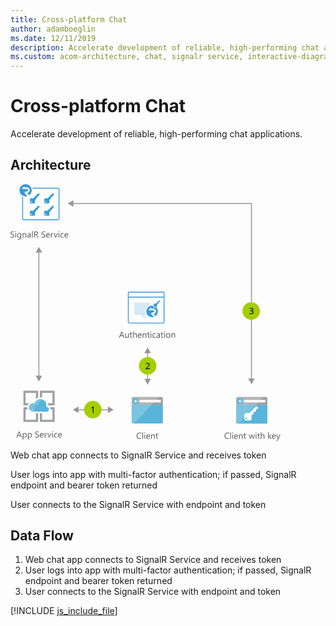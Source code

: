 ```yaml
---
title: Cross-platform Chat
author: adamboeglin
ms.date: 12/11/2019
description: Accelerate development of reliable, high-performing chat applications
ms.custom: acom-architecture, chat, signalr service, interactive-diagram
---
```

# Cross-platform Chat

Accelerate development of reliable, high-performing chat applications.


## Architecture

<svg class="architecture-diagram" aria-labelledby="cross-platform-chat" height="410.755" viewbox="0 0 431.809 410.755" width="431.809" xmlns="https://www.w3.org/2000/svg" xmlns:xlink="https://www.w3.org/1999/xlink"><title id="cross-platform-chat">Cross-platform Chat</title><desc>Accelerate development of reliable, high-performing chat applications</desc><g><g><g><path d="M193.849,381.091a2.007,2.007,0,0,0,2.007,2.007h45.986a2.007,2.007,0,0,0,2.007-2.007V349.762h-50Z" fill="#59b4d9"></path><path d="M241.842,340.464H195.856a2.006,2.006,0,0,0-2.007,2.007V353.1h50V342.471a2.007,2.007,0,0,0-2.007-2.007" fill="#a0a1a2"></path><path d="M195.863,340.464a2.007,2.007,0,0,0-2.007,2.007v38.62a2.008,2.008,0,0,0,2.007,2.007h2.188l39.418-42.634Z" fill="#fff" opacity="0.2" style="isolation: isolate"></path><rect fill="#fff" height="3.942" width="33.671" x="206.706" y="345.243"></rect><path d="M205.159,347.147a4.878,4.878,0,1,1-4.878-4.879,4.879,4.879,0,0,1,4.878,4.879" fill="#59b4d9"></path><polygon fill="#fff" points="199.765 347.696 201.978 350.032 200.777 350.032 197.818 347.214 200.766 344.396 201.964 344.396 199.765 346.718 205.158 346.718 205.158 347.696 199.765 347.696"></polygon></g><g><path d="M361,381.178a2.007,2.007,0,0,0,2.007,2.007H409A2.007,2.007,0,0,0,411,381.178V349.849H361Z" fill="#59b4d9"></path><path d="M409,340.551H363.01A2.006,2.006,0,0,0,361,342.558v10.627h50V342.558A2.007,2.007,0,0,0,409,340.551" fill="#a0a1a2"></path><path d="M363.017,340.551a2.007,2.007,0,0,0-2.007,2.007v38.62a2.008,2.008,0,0,0,2.007,2.007h2.188l39.418-42.634Z" fill="#fff" opacity="0.2" style="isolation: isolate"></path><rect fill="#fff" height="3.942" width="33.671" x="373.86" y="345.33"></rect><path d="M372.313,347.234a4.878,4.878,0,1,1-4.878-4.879,4.879,4.879,0,0,1,4.878,4.879" fill="#59b4d9"></path><polygon fill="#fff" points="366.919 347.783 369.132 350.119 367.931 350.119 364.972 347.301 367.92 344.483 369.118 344.483 366.919 346.805 372.312 346.805 372.312 347.783 366.919 347.783"></polygon></g></g><g><g><path d="M0,85.064V83.71a2.625,2.625,0,0,0,.557.369,4.569,4.569,0,0,0,.684.277,5.5,5.5,0,0,0,.722.174,4.018,4.018,0,0,0,.67.062A2.627,2.627,0,0,0,4.215,84.2a1.474,1.474,0,0,0,.348-1.822,1.946,1.946,0,0,0-.481-.537,4.825,4.825,0,0,0-.728-.465q-.422-.222-.906-.468-.513-.26-.957-.526a4.119,4.119,0,0,1-.772-.588A2.47,2.47,0,0,1,.2,79.065a2.484,2.484,0,0,1,.106-2.119,2.521,2.521,0,0,1,.772-.817,3.5,3.5,0,0,1,1.09-.479,4.991,4.991,0,0,1,1.248-.157,4.783,4.783,0,0,1,2.112.349v1.292a3.83,3.83,0,0,0-2.229-.6,3.676,3.676,0,0,0-.752.079,2.116,2.116,0,0,0-.67.256,1.481,1.481,0,0,0-.479.458,1.216,1.216,0,0,0-.185.684,1.4,1.4,0,0,0,.141.649,1.578,1.578,0,0,0,.413.5,4.1,4.1,0,0,0,.667.438q.393.212.905.465t1,.547a4.573,4.573,0,0,1,.827.636,2.852,2.852,0,0,1,.564.772,2.176,2.176,0,0,1,.208.971,2.459,2.459,0,0,1-.284,1.227,2.312,2.312,0,0,1-.766.817,3.335,3.335,0,0,1-1.11.455,6.091,6.091,0,0,1-1.326.14,5.437,5.437,0,0,1-.574-.038q-.341-.037-.7-.109A5.585,5.585,0,0,1,.51,85.3,2.083,2.083,0,0,1,0,85.064Z" fill="#5b5b5b"></path><path d="M8.319,76.683a.71.71,0,0,1-.513-.205.691.691,0,0,1-.212-.52.718.718,0,0,1,.725-.731.721.721,0,0,1,.522.208.729.729,0,0,1,0,1.036A.716.716,0,0,1,8.319,76.683Zm.547,8.777H7.745v-7H8.866Z" fill="#5b5b5b"></path><path d="M17.11,84.9q0,3.855-3.691,3.855a4.956,4.956,0,0,1-2.27-.492V87.142a4.659,4.659,0,0,0,2.256.656q2.584,0,2.584-2.748v-.766h-.027a2.622,2.622,0,0,1-2.406,1.34,2.63,2.63,0,0,1-2.1-.933,3.733,3.733,0,0,1-.8-2.505,4.356,4.356,0,0,1,.858-2.837A2.864,2.864,0,0,1,13.863,78.3a2.282,2.282,0,0,1,2.1,1.135h.027V78.46H17.11Zm-1.121-2.6V81.263a2.006,2.006,0,0,0-.563-1.429,1.859,1.859,0,0,0-1.405-.595,1.947,1.947,0,0,0-1.627.755,3.374,3.374,0,0,0-.588,2.116,2.9,2.9,0,0,0,.563,1.87,1.823,1.823,0,0,0,1.494.7,1.952,1.952,0,0,0,1.535-.67A2.5,2.5,0,0,0,15.989,82.295Z" fill="#5b5b5b"></path><path d="M25.19,85.46H24.069V81.468q0-2.229-1.627-2.229a1.767,1.767,0,0,0-1.392.632,2.346,2.346,0,0,0-.55,1.6V85.46H19.38v-7H20.5v1.162h.027a2.525,2.525,0,0,1,2.3-1.326,2.142,2.142,0,0,1,1.757.742,3.306,3.306,0,0,1,.608,2.143Z" fill="#5b5b5b"></path><path d="M32.313,85.46H31.192V84.366h-.027a2.348,2.348,0,0,1-2.153,1.258,2.3,2.3,0,0,1-1.637-.554,1.917,1.917,0,0,1-.592-1.47q0-1.962,2.311-2.283l2.1-.294q0-1.784-1.442-1.784a3.444,3.444,0,0,0-2.283.861V78.952a4.335,4.335,0,0,1,2.379-.656q2.467,0,2.468,2.611Zm-1.121-3.541-1.688.232a2.736,2.736,0,0,0-1.176.386,1.113,1.113,0,0,0-.4.981,1.07,1.07,0,0,0,.365.837,1.415,1.415,0,0,0,.975.325,1.8,1.8,0,0,0,1.377-.584,2.084,2.084,0,0,0,.544-1.48Z" fill="#5b5b5b"></path><path d="M35.547,85.46H34.426V75.1h1.121Z" fill="#5b5b5b"></path><path d="M44.994,85.46H43.627l-1.641-2.748a6.081,6.081,0,0,0-.437-.653,2.515,2.515,0,0,0-.434-.441,1.517,1.517,0,0,0-.479-.25,1.983,1.983,0,0,0-.578-.079h-.943v4.17H37.967v-9.8h2.926a4.17,4.17,0,0,1,1.186.161,2.635,2.635,0,0,1,.943.489,2.263,2.263,0,0,1,.626.817,2.983,2.983,0,0,1,.071,2.085,2.429,2.429,0,0,1-.437.762,2.628,2.628,0,0,1-.684.571,3.476,3.476,0,0,1-.9.366v.027a2.08,2.08,0,0,1,.428.25,2.381,2.381,0,0,1,.345.332,4.444,4.444,0,0,1,.325.434c.106.162.227.35.358.564ZM39.115,76.7v3.555h1.559a2.372,2.372,0,0,0,.8-.13,1.848,1.848,0,0,0,.632-.373,1.691,1.691,0,0,0,.417-.595,2,2,0,0,0,.15-.79,1.536,1.536,0,0,0-.51-1.227,2.185,2.185,0,0,0-1.473-.441Z" fill="#5b5b5b"></path><path d="M49.718,85.064V83.71a2.633,2.633,0,0,0,.558.369,4.446,4.446,0,0,0,.684.277,5.374,5.374,0,0,0,.721.174,4.018,4.018,0,0,0,.67.062,2.62,2.62,0,0,0,1.582-.393,1.475,1.475,0,0,0,.35-1.822,1.982,1.982,0,0,0-.482-.537,4.74,4.74,0,0,0-.729-.465c-.279-.148-.582-.3-.905-.468q-.513-.26-.957-.526a4.151,4.151,0,0,1-.772-.588,2.449,2.449,0,0,1-.516-.728,2.479,2.479,0,0,1,.105-2.119,2.511,2.511,0,0,1,.772-.817,3.5,3.5,0,0,1,1.091-.479,4.977,4.977,0,0,1,1.247-.157,4.783,4.783,0,0,1,2.112.349v1.292a3.832,3.832,0,0,0-2.229-.6,3.669,3.669,0,0,0-.752.079,2.107,2.107,0,0,0-.67.256,1.481,1.481,0,0,0-.479.458,1.216,1.216,0,0,0-.185.684,1.416,1.416,0,0,0,.14.649,1.6,1.6,0,0,0,.414.5,4.088,4.088,0,0,0,.666.438q.394.212.906.465t1,.547a4.573,4.573,0,0,1,.827.636,2.807,2.807,0,0,1,.563.772,2.163,2.163,0,0,1,.209.971,2.469,2.469,0,0,1-.283,1.227,2.339,2.339,0,0,1-.766.817,3.358,3.358,0,0,1-1.111.455,6.1,6.1,0,0,1-1.326.14,5.437,5.437,0,0,1-.574-.038q-.343-.037-.7-.109a5.7,5.7,0,0,1-.674-.178A2.127,2.127,0,0,1,49.718,85.064Z" fill="#5b5b5b"></path><path d="M63.089,82.24H58.146a2.614,2.614,0,0,0,.629,1.8,2.167,2.167,0,0,0,1.654.636A3.441,3.441,0,0,0,62.6,83.9v1.053a4.062,4.062,0,0,1-2.44.67,2.957,2.957,0,0,1-2.331-.954,3.9,3.9,0,0,1-.848-2.683,3.829,3.829,0,0,1,.926-2.663,2.971,2.971,0,0,1,2.3-1.029,2.632,2.632,0,0,1,2.126.889,3.707,3.707,0,0,1,.752,2.468Zm-1.148-.95a2.288,2.288,0,0,0-.468-1.511,1.6,1.6,0,0,0-1.282-.54,1.811,1.811,0,0,0-1.347.567,2.571,2.571,0,0,0-.684,1.483Z" fill="#5b5b5b"></path><path d="M68.435,79.595a1.372,1.372,0,0,0-.848-.226,1.433,1.433,0,0,0-1.2.677,3.136,3.136,0,0,0-.481,1.846V85.46H64.784v-7h1.121V79.9h.027a2.443,2.443,0,0,1,.731-1.152,1.668,1.668,0,0,1,1.1-.414,1.827,1.827,0,0,1,.67.1Z" fill="#5b5b5b"></path><path d="M75.715,78.46l-2.789,7h-1.1l-2.652-7H70.4l1.777,5.086a4.6,4.6,0,0,1,.246.978h.027a4.622,4.622,0,0,1,.219-.95l1.859-5.113Z" fill="#5b5b5b"></path><path d="M77.492,76.683a.71.71,0,0,1-.513-.205.691.691,0,0,1-.212-.52.718.718,0,0,1,.725-.731.726.726,0,0,1,.523.208.731.731,0,0,1,0,1.036A.721.721,0,0,1,77.492,76.683Zm.547,8.777H76.918v-7h1.121Z" fill="#5b5b5b"></path><path d="M85.08,85.139a3.642,3.642,0,0,1-1.914.485,3.167,3.167,0,0,1-2.416-.974,3.529,3.529,0,0,1-.92-2.526,3.88,3.88,0,0,1,.991-2.779A3.466,3.466,0,0,1,83.467,78.3a3.681,3.681,0,0,1,1.627.342v1.148a2.851,2.851,0,0,0-1.668-.547,2.251,2.251,0,0,0-1.76.769,2.914,2.914,0,0,0-.687,2.02,2.775,2.775,0,0,0,.646,1.941,2.224,2.224,0,0,0,1.732.711,2.81,2.81,0,0,0,1.723-.608Z" fill="#5b5b5b"></path><path d="M92.4,82.24H87.459a2.614,2.614,0,0,0,.629,1.8,2.167,2.167,0,0,0,1.654.636,3.441,3.441,0,0,0,2.174-.779v1.053a4.062,4.062,0,0,1-2.44.67,2.957,2.957,0,0,1-2.331-.954,3.9,3.9,0,0,1-.848-2.683,3.829,3.829,0,0,1,.926-2.663,2.971,2.971,0,0,1,2.3-1.029,2.632,2.632,0,0,1,2.126.889,3.707,3.707,0,0,1,.752,2.468Zm-1.148-.95a2.288,2.288,0,0,0-.468-1.511,1.6,1.6,0,0,0-1.282-.54,1.811,1.811,0,0,0-1.347.567,2.571,2.571,0,0,0-.684,1.483Z" fill="#5b5b5b"></path></g><g><path d="M18.242,405.46H16.971l-1.039-2.748H11.775L10.8,405.46H9.52l3.76-9.8h1.189Zm-2.687-3.78L14.018,397.5a3.9,3.9,0,0,1-.15-.656H13.84a3.657,3.657,0,0,1-.158.656l-1.523,4.177Z" fill="#5b5b5b"></path><path d="M20.682,404.448h-.027v4.231H19.533V398.46h1.121v1.23h.027A2.652,2.652,0,0,1,23.1,398.3a2.566,2.566,0,0,1,2.113.94,3.893,3.893,0,0,1,.758,2.519,4.34,4.34,0,0,1-.854,2.813,2.847,2.847,0,0,1-2.338,1.056A2.343,2.343,0,0,1,20.682,404.448Zm-.027-2.823v.978a2.082,2.082,0,0,0,.564,1.473,2.012,2.012,0,0,0,3.028-.174,3.577,3.577,0,0,0,.577-2.167,2.825,2.825,0,0,0-.539-1.832,1.788,1.788,0,0,0-1.463-.663,1.985,1.985,0,0,0-1.572.68A2.5,2.5,0,0,0,20.654,401.625Z" fill="#5b5b5b"></path><path d="M28.912,404.448h-.027v4.231H27.764V398.46h1.121v1.23h.027a2.652,2.652,0,0,1,2.42-1.395,2.566,2.566,0,0,1,2.113.94,3.893,3.893,0,0,1,.758,2.519,4.34,4.34,0,0,1-.854,2.813,2.847,2.847,0,0,1-2.338,1.056A2.343,2.343,0,0,1,28.912,404.448Zm-.027-2.823v.978a2.082,2.082,0,0,0,.564,1.473,2.012,2.012,0,0,0,3.028-.174,3.577,3.577,0,0,0,.577-2.167,2.825,2.825,0,0,0-.539-1.832,1.788,1.788,0,0,0-1.463-.663,1.985,1.985,0,0,0-1.572.68A2.5,2.5,0,0,0,28.885,401.625Z" fill="#5b5b5b"></path><path d="M39.521,405.064V403.71a2.633,2.633,0,0,0,.558.369,4.487,4.487,0,0,0,.684.277,5.424,5.424,0,0,0,.722.174,4.018,4.018,0,0,0,.67.062,2.622,2.622,0,0,0,1.582-.393,1.473,1.473,0,0,0,.349-1.822,1.962,1.962,0,0,0-.481-.537,4.788,4.788,0,0,0-.729-.465q-.42-.222-.906-.468-.513-.26-.957-.526a4.143,4.143,0,0,1-.771-.588,2.452,2.452,0,0,1-.517-.728,2.475,2.475,0,0,1,.106-2.119,2.518,2.518,0,0,1,.771-.817,3.5,3.5,0,0,1,1.091-.479,4.977,4.977,0,0,1,1.247-.157,4.785,4.785,0,0,1,2.113.349v1.292a3.832,3.832,0,0,0-2.229-.6,3.669,3.669,0,0,0-.752.079,2.107,2.107,0,0,0-.67.256,1.481,1.481,0,0,0-.479.458,1.216,1.216,0,0,0-.186.684,1.4,1.4,0,0,0,.141.649,1.6,1.6,0,0,0,.414.5,4.088,4.088,0,0,0,.666.438q.393.212.906.465t1,.547a4.531,4.531,0,0,1,.826.636,2.811,2.811,0,0,1,.564.772,2.176,2.176,0,0,1,.209.971,2.469,2.469,0,0,1-.284,1.227,2.33,2.33,0,0,1-.766.817,3.344,3.344,0,0,1-1.11.455,6.1,6.1,0,0,1-1.326.14,5.437,5.437,0,0,1-.574-.038q-.343-.037-.7-.109a5.65,5.65,0,0,1-.674-.178A2.118,2.118,0,0,1,39.521,405.064Z" fill="#5b5b5b"></path><path d="M52.893,402.24H47.951a2.614,2.614,0,0,0,.629,1.8,2.167,2.167,0,0,0,1.654.636,3.441,3.441,0,0,0,2.174-.779v1.053a4.065,4.065,0,0,1-2.441.67,2.957,2.957,0,0,1-2.33-.954,3.9,3.9,0,0,1-.848-2.683,3.829,3.829,0,0,1,.926-2.663,2.97,2.97,0,0,1,2.3-1.029,2.63,2.63,0,0,1,2.125.889,3.7,3.7,0,0,1,.752,2.468Zm-1.148-.95a2.277,2.277,0,0,0-.468-1.511,1.6,1.6,0,0,0-1.282-.54,1.809,1.809,0,0,0-1.346.567,2.571,2.571,0,0,0-.684,1.483Z" fill="#5b5b5b"></path><path d="M58.238,399.595a1.37,1.37,0,0,0-.848-.226,1.43,1.43,0,0,0-1.2.677,3.129,3.129,0,0,0-.482,1.846v3.568H54.588v-7h1.121V399.9h.027a2.451,2.451,0,0,1,.732-1.152,1.665,1.665,0,0,1,1.1-.414,1.823,1.823,0,0,1,.67.1Z" fill="#5b5b5b"></path><path d="M65.52,398.46l-2.789,7h-1.1l-2.652-7h1.23l1.777,5.086a4.488,4.488,0,0,1,.246.978h.027a4.687,4.687,0,0,1,.219-.95l1.859-5.113Z" fill="#5b5b5b"></path><path d="M67.3,396.683a.712.712,0,0,1-.514-.205.694.694,0,0,1-.211-.52.716.716,0,0,1,.725-.731.722.722,0,0,1,.522.208.729.729,0,0,1,0,1.036A.717.717,0,0,1,67.3,396.683Zm.547,8.777H66.723v-7h1.121Z" fill="#5b5b5b"></path><path d="M74.885,405.139a3.642,3.642,0,0,1-1.914.485,3.169,3.169,0,0,1-2.417-.974,3.528,3.528,0,0,1-.919-2.526,3.884,3.884,0,0,1,.99-2.779,3.469,3.469,0,0,1,2.646-1.049,3.681,3.681,0,0,1,1.627.342v1.148a2.851,2.851,0,0,0-1.668-.547,2.255,2.255,0,0,0-1.761.769,2.918,2.918,0,0,0-.687,2.02,2.779,2.779,0,0,0,.646,1.941,2.227,2.227,0,0,0,1.733.711,2.81,2.81,0,0,0,1.723-.608Z" fill="#5b5b5b"></path><path d="M82.205,402.24H77.264a2.614,2.614,0,0,0,.629,1.8,2.167,2.167,0,0,0,1.654.636,3.441,3.441,0,0,0,2.174-.779v1.053a4.065,4.065,0,0,1-2.441.67,2.957,2.957,0,0,1-2.33-.954,3.9,3.9,0,0,1-.848-2.683,3.829,3.829,0,0,1,.926-2.663,2.97,2.97,0,0,1,2.3-1.029,2.63,2.63,0,0,1,2.125.889,3.7,3.7,0,0,1,.752,2.468Zm-1.148-.95a2.277,2.277,0,0,0-.468-1.511,1.6,1.6,0,0,0-1.282-.54,1.809,1.809,0,0,0-1.346.567,2.571,2.571,0,0,0-.684,1.483Z" fill="#5b5b5b"></path></g><g><path d="M209.087,407.05a5.749,5.749,0,0,1-2.707.574,4.365,4.365,0,0,1-3.35-1.347,4.968,4.968,0,0,1-1.258-3.534,5.208,5.208,0,0,1,1.415-3.8,4.8,4.8,0,0,1,3.589-1.449,5.75,5.75,0,0,1,2.311.4v1.224a4.685,4.685,0,0,0-2.324-.588,3.564,3.564,0,0,0-2.737,1.128,4.247,4.247,0,0,0-1.05,3.015,4.042,4.042,0,0,0,.981,2.854,3.337,3.337,0,0,0,2.573,1.063,4.828,4.828,0,0,0,2.557-.656Z" fill="#5b5b5b"></path><path d="M212.054,407.46h-1.121V397.1h1.121Z" fill="#5b5b5b"></path><path d="M214.9,398.683a.71.71,0,0,1-.513-.205.691.691,0,0,1-.212-.52.718.718,0,0,1,.725-.731.721.721,0,0,1,.522.208.729.729,0,0,1,0,1.036A.716.716,0,0,1,214.9,398.683Zm.547,8.777h-1.121v-7h1.121Z" fill="#5b5b5b"></path><path d="M223.34,404.24H218.4a2.618,2.618,0,0,0,.629,1.8,2.168,2.168,0,0,0,1.654.636,3.441,3.441,0,0,0,2.174-.779v1.053a4.062,4.062,0,0,1-2.44.67,2.959,2.959,0,0,1-2.331-.954,3.9,3.9,0,0,1-.848-2.683,3.825,3.825,0,0,1,.927-2.663,2.968,2.968,0,0,1,2.3-1.029,2.633,2.633,0,0,1,2.126.889,3.707,3.707,0,0,1,.752,2.468Zm-1.148-.95a2.278,2.278,0,0,0-.469-1.511,1.594,1.594,0,0,0-1.281-.54,1.809,1.809,0,0,0-1.347.567,2.577,2.577,0,0,0-.684,1.483Z" fill="#5b5b5b"></path><path d="M230.846,407.46h-1.121v-3.992q0-2.229-1.627-2.229a1.763,1.763,0,0,0-1.391.632,2.342,2.342,0,0,0-.551,1.6v3.992h-1.121v-7h1.121v1.162h.027a2.525,2.525,0,0,1,2.3-1.326,2.141,2.141,0,0,1,1.757.742,3.306,3.306,0,0,1,.608,2.143Z" fill="#5b5b5b"></path><path d="M236.205,407.392a2.161,2.161,0,0,1-1.046.219q-1.838,0-1.839-2.051v-4.143h-1.2v-.957h1.2v-1.709l1.121-.362v2.071h1.764v.957h-1.764v3.944a1.638,1.638,0,0,0,.239,1,.954.954,0,0,0,.793.3,1.18,1.18,0,0,0,.731-.232Z" fill="#5b5b5b"></path></g><g><path d="M182.3,245.793h-1.271l-1.039-2.748H175.83l-.978,2.748h-1.278l3.76-9.8h1.189Zm-2.687-3.78-1.538-4.177a3.9,3.9,0,0,1-.15-.656h-.027a3.669,3.669,0,0,1-.157.656l-1.524,4.177Z" fill="#5b5b5b"></path><path d="M189.249,245.793h-1.121v-1.107H188.1a2.3,2.3,0,0,1-2.16,1.271q-2.5,0-2.5-2.98v-4.184h1.114V242.8q0,2.215,1.7,2.215a1.713,1.713,0,0,0,1.35-.6,2.313,2.313,0,0,0,.53-1.583v-4.033h1.121Z" fill="#5b5b5b"></path><path d="M194.759,245.725a2.161,2.161,0,0,1-1.046.219q-1.84,0-1.839-2.051v-4.143h-1.2v-.957h1.2v-1.709l1.121-.362v2.071h1.764v.957H193v3.944a1.631,1.631,0,0,0,.239,1,.954.954,0,0,0,.793.3,1.18,1.18,0,0,0,.731-.232Z" fill="#5b5b5b"></path><path d="M202.066,245.793h-1.121V241.76q0-2.188-1.627-2.187a1.773,1.773,0,0,0-1.381.632,2.355,2.355,0,0,0-.561,1.624v3.965h-1.121V235.43h1.121v4.525h.027a2.544,2.544,0,0,1,2.3-1.326q2.364,0,2.365,2.851Z" fill="#5b5b5b"></path><path d="M209.8,242.574h-4.942a2.618,2.618,0,0,0,.629,1.8,2.168,2.168,0,0,0,1.654.636,3.441,3.441,0,0,0,2.174-.779v1.053a4.062,4.062,0,0,1-2.44.67,2.959,2.959,0,0,1-2.331-.954,3.9,3.9,0,0,1-.848-2.683,3.825,3.825,0,0,1,.927-2.663,2.968,2.968,0,0,1,2.3-1.029,2.633,2.633,0,0,1,2.126.889,3.707,3.707,0,0,1,.752,2.468Zm-1.148-.95a2.278,2.278,0,0,0-.469-1.511,1.594,1.594,0,0,0-1.281-.54,1.809,1.809,0,0,0-1.347.567,2.577,2.577,0,0,0-.684,1.483Z" fill="#5b5b5b"></path><path d="M217.311,245.793h-1.121V241.8q0-2.229-1.627-2.229a1.763,1.763,0,0,0-1.391.632,2.342,2.342,0,0,0-.551,1.6v3.992H211.5v-7h1.121v1.162h.027a2.525,2.525,0,0,1,2.3-1.326,2.141,2.141,0,0,1,1.757.742,3.306,3.306,0,0,1,.608,2.143Z" fill="#5b5b5b"></path><path d="M222.67,245.725a2.161,2.161,0,0,1-1.046.219q-1.838,0-1.839-2.051v-4.143h-1.2v-.957h1.2v-1.709l1.121-.362v2.071h1.764v.957h-1.764v3.944a1.638,1.638,0,0,0,.239,1,.954.954,0,0,0,.793.3,1.18,1.18,0,0,0,.731-.232Z" fill="#5b5b5b"></path><path d="M224.741,237.016a.71.71,0,0,1-.513-.205.691.691,0,0,1-.212-.52.718.718,0,0,1,.725-.731.721.721,0,0,1,.522.208.729.729,0,0,1,0,1.036A.716.716,0,0,1,224.741,237.016Zm.547,8.777h-1.121v-7h1.121Z" fill="#5b5b5b"></path><path d="M232.329,245.472a3.642,3.642,0,0,1-1.914.485,3.171,3.171,0,0,1-2.417-.974,3.532,3.532,0,0,1-.919-2.526,3.88,3.88,0,0,1,.991-2.779,3.466,3.466,0,0,1,2.646-1.049,3.681,3.681,0,0,1,1.627.342v1.148a2.849,2.849,0,0,0-1.668-.547,2.256,2.256,0,0,0-1.761.769,2.923,2.923,0,0,0-.687,2.02,2.783,2.783,0,0,0,.646,1.941,2.229,2.229,0,0,0,1.733.711,2.81,2.81,0,0,0,1.723-.608Z" fill="#5b5b5b"></path><path d="M239.035,245.793h-1.121V244.7h-.027a2.348,2.348,0,0,1-2.153,1.258,2.3,2.3,0,0,1-1.638-.554,1.92,1.92,0,0,1-.591-1.47q0-1.962,2.311-2.283l2.1-.294q0-1.784-1.442-1.784a3.446,3.446,0,0,0-2.283.861v-1.148a4.34,4.34,0,0,1,2.379-.656q2.468,0,2.468,2.611Zm-1.121-3.541-1.688.232a2.741,2.741,0,0,0-1.176.386,1.113,1.113,0,0,0-.4.981,1.068,1.068,0,0,0,.366.837,1.412,1.412,0,0,0,.974.325,1.8,1.8,0,0,0,1.378-.584,2.092,2.092,0,0,0,.543-1.48Z" fill="#5b5b5b"></path><path d="M244.395,245.725a2.161,2.161,0,0,1-1.046.219q-1.838,0-1.839-2.051v-4.143h-1.2v-.957h1.2v-1.709l1.121-.362v2.071h1.764v.957h-1.764v3.944a1.638,1.638,0,0,0,.239,1,.954.954,0,0,0,.793.3,1.18,1.18,0,0,0,.731-.232Z" fill="#5b5b5b"></path><path d="M246.466,237.016a.71.71,0,0,1-.513-.205.691.691,0,0,1-.212-.52.718.718,0,0,1,.725-.731.721.721,0,0,1,.522.208.729.729,0,0,1,0,1.036A.716.716,0,0,1,246.466,237.016Zm.547,8.777h-1.121v-7h1.121Z" fill="#5b5b5b"></path><path d="M252.208,245.958a3.246,3.246,0,0,1-2.478-.981,3.631,3.631,0,0,1-.927-2.6,3.785,3.785,0,0,1,.964-2.755,3.466,3.466,0,0,1,2.6-.991,3.141,3.141,0,0,1,2.444.964,3.825,3.825,0,0,1,.878,2.673,3.762,3.762,0,0,1-.946,2.683A3.319,3.319,0,0,1,252.208,245.958Zm.082-6.385a2.133,2.133,0,0,0-1.709.735,3.02,3.02,0,0,0-.629,2.027,2.854,2.854,0,0,0,.636,1.962,2.161,2.161,0,0,0,1.7.718,2.048,2.048,0,0,0,1.671-.7,3.05,3.05,0,0,0,.585-2,3.1,3.1,0,0,0-.585-2.023A2.038,2.038,0,0,0,252.29,239.573Z" fill="#5b5b5b"></path><path d="M263.3,245.793h-1.121V241.8q0-2.229-1.627-2.229a1.767,1.767,0,0,0-1.392.632,2.346,2.346,0,0,0-.55,1.6v3.992h-1.121v-7h1.121v1.162h.027a2.525,2.525,0,0,1,2.3-1.326,2.142,2.142,0,0,1,1.757.742,3.306,3.306,0,0,1,.608,2.143Z" fill="#5b5b5b"></path></g><g><path d="M349.777,407.05a5.749,5.749,0,0,1-2.707.574,4.364,4.364,0,0,1-3.35-1.347,4.968,4.968,0,0,1-1.258-3.534,5.208,5.208,0,0,1,1.415-3.8,4.8,4.8,0,0,1,3.589-1.449,5.753,5.753,0,0,1,2.311.4v1.224a4.685,4.685,0,0,0-2.324-.588,3.568,3.568,0,0,0-2.738,1.128,4.25,4.25,0,0,0-1.049,3.015,4.046,4.046,0,0,0,.98,2.854,3.339,3.339,0,0,0,2.574,1.063,4.83,4.83,0,0,0,2.557-.656Z" fill="#5b5b5b"></path><path d="M352.744,407.46h-1.121V397.1h1.121Z" fill="#5b5b5b"></path><path d="M355.588,398.683a.71.71,0,0,1-.513-.205.691.691,0,0,1-.212-.52.718.718,0,0,1,.725-.731.726.726,0,0,1,.523.208.731.731,0,0,1,0,1.036A.721.721,0,0,1,355.588,398.683Zm.547,8.777h-1.121v-7h1.121Z" fill="#5b5b5b"></path><path d="M364.03,404.24h-4.942a2.614,2.614,0,0,0,.629,1.8,2.167,2.167,0,0,0,1.654.636,3.441,3.441,0,0,0,2.174-.779v1.053a4.062,4.062,0,0,1-2.44.67,2.957,2.957,0,0,1-2.331-.954,3.9,3.9,0,0,1-.848-2.683,3.829,3.829,0,0,1,.926-2.663,2.971,2.971,0,0,1,2.3-1.029,2.632,2.632,0,0,1,2.126.889,3.707,3.707,0,0,1,.752,2.468Zm-1.148-.95a2.288,2.288,0,0,0-.468-1.511,1.6,1.6,0,0,0-1.282-.54,1.811,1.811,0,0,0-1.347.567,2.571,2.571,0,0,0-.684,1.483Z" fill="#5b5b5b"></path><path d="M371.536,407.46h-1.121v-3.992q0-2.229-1.627-2.229a1.767,1.767,0,0,0-1.392.632,2.346,2.346,0,0,0-.55,1.6v3.992h-1.121v-7h1.121v1.162h.027a2.525,2.525,0,0,1,2.3-1.326,2.142,2.142,0,0,1,1.757.742,3.306,3.306,0,0,1,.608,2.143Z" fill="#5b5b5b"></path><path d="M376.9,407.392a2.161,2.161,0,0,1-1.046.219q-1.84,0-1.839-2.051v-4.143h-1.2v-.957h1.2v-1.709l1.121-.362v2.071H376.9v.957h-1.764v3.944a1.631,1.631,0,0,0,.239,1,.954.954,0,0,0,.793.3,1.18,1.18,0,0,0,.731-.232Z" fill="#5b5b5b"></path><path d="M391.046,400.46l-2.1,7h-1.162l-1.442-5.011a3.287,3.287,0,0,1-.109-.649h-.027a3.066,3.066,0,0,1-.144.636L384.5,407.46h-1.121l-2.119-7h1.176l1.449,5.264a3.173,3.173,0,0,1,.1.629h.055a2.942,2.942,0,0,1,.123-.643l1.613-5.25h1.025l1.449,5.277a3.8,3.8,0,0,1,.1.629h.055a2.891,2.891,0,0,1,.116-.629l1.422-5.277Z" fill="#5b5b5b"></path><path d="M392.919,398.683a.71.71,0,0,1-.513-.205.691.691,0,0,1-.212-.52.718.718,0,0,1,.725-.731.721.721,0,0,1,.522.208.729.729,0,0,1,0,1.036A.716.716,0,0,1,392.919,398.683Zm.547,8.777h-1.121v-7h1.121Z" fill="#5b5b5b"></path><path d="M398.982,407.392a2.161,2.161,0,0,1-1.046.219q-1.838,0-1.839-2.051v-4.143h-1.2v-.957h1.2v-1.709l1.121-.362v2.071h1.764v.957h-1.764v3.944a1.638,1.638,0,0,0,.239,1,.954.954,0,0,0,.793.3,1.18,1.18,0,0,0,.731-.232Z" fill="#5b5b5b"></path><path d="M406.29,407.46h-1.121v-4.033q0-2.188-1.627-2.187a1.775,1.775,0,0,0-1.381.632,2.355,2.355,0,0,0-.561,1.624v3.965h-1.121V397.1H401.6v4.525h.027a2.546,2.546,0,0,1,2.3-1.326q2.366,0,2.365,2.851Z" fill="#5b5b5b"></path><path d="M418.048,407.46h-1.572l-3.09-3.363h-.027v3.363h-1.121V397.1h1.121v6.569h.027l2.939-3.206h1.47l-3.247,3.377Z" fill="#5b5b5b"></path><path d="M424.542,404.24H419.6a2.614,2.614,0,0,0,.629,1.8,2.167,2.167,0,0,0,1.654.636,3.441,3.441,0,0,0,2.174-.779v1.053a4.062,4.062,0,0,1-2.44.67,2.957,2.957,0,0,1-2.331-.954,3.9,3.9,0,0,1-.848-2.683,3.829,3.829,0,0,1,.926-2.663,2.971,2.971,0,0,1,2.3-1.029,2.632,2.632,0,0,1,2.126.889,3.707,3.707,0,0,1,.752,2.468Zm-1.148-.95a2.288,2.288,0,0,0-.468-1.511,1.6,1.6,0,0,0-1.282-.54,1.811,1.811,0,0,0-1.347.567,2.571,2.571,0,0,0-.684,1.483Z" fill="#5b5b5b"></path><path d="M431.809,400.46l-3.22,8.121q-.861,2.174-2.42,2.174a2.566,2.566,0,0,1-.731-.089v-1a2.078,2.078,0,0,0,.663.123,1.374,1.374,0,0,0,1.271-1.012l.561-1.326L425.2,400.46h1.244l1.894,5.387q.034.1.144.533h.041q.034-.164.137-.52l1.989-5.4Z" fill="#5b5b5b"></path></g><g><rect fill="#969696" height="200.201" width="1.5" x="44.633" y="107.923"></rect><polygon fill="#969696" points="50.618 306.592 45.383 315.659 40.147 306.592 50.618 306.592"></polygon><polygon fill="#969696" points="50.618 109.455 45.383 100.388 40.147 109.455 50.618 109.455"></polygon></g><g><rect fill="#969696" height="44.201" width="1.5" x="218.633" y="268.923"></rect><polygon fill="#969696" points="224.618 311.592 219.383 320.659 214.147 311.592 224.618 311.592"></polygon><polygon fill="#969696" points="224.618 270.455 219.383 261.388 214.147 270.455 224.618 270.455"></polygon></g><g><rect fill="#969696" height="1.5" width="50.201" x="107.282" y="360.274"></rect><polygon fill="#969696" points="108.814 366.259 99.747 361.024 108.814 355.788 108.814 366.259"></polygon><polygon fill="#969696" points="155.951 366.259 165.018 361.024 155.951 355.788 155.951 366.259"></polygon></g><g><g><path d="M76.011,5.826H35.093c.185.462.277.925.416,1.387H76.058a.927.927,0,0,1,.925.925V55.344a.927.927,0,0,1-.925.925H21.038a.927.927,0,0,1-.925-.925V20.852c-.462-.185-.925-.37-1.387-.6V55.344a2.318,2.318,0,0,0,2.312,2.312H76.011a2.318,2.318,0,0,0,2.312-2.312V8.137A2.289,2.289,0,0,0,76.011,5.826Z" fill="#389bd5"></path><path d="M36.434,42.4H32.273a1.125,1.125,0,0,0-1.11,1.11v5.872a1.125,1.125,0,0,0,1.11,1.11h5.872a1.125,1.125,0,0,0,1.11-1.11V44.34h.971l1.2-1.295-.092-1.711.416-.416,1.48.046.832-.786.046-1.48,1.017-1.11,1.248-.046v-2.82H44.063Zm-3.052,6.843a.971.971,0,1,1,.971-.971A.948.948,0,0,1,33.382,49.241Z" fill="#389bd5"></path><path d="M59.367,42.4H55.205a1.125,1.125,0,0,0-1.11,1.11v5.872a1.125,1.125,0,0,0,1.11,1.11h5.872a1.125,1.125,0,0,0,1.11-1.11V44.34h.971l1.2-1.295-.092-1.711.416-.416,1.48.046L67,40.179l.046-1.48,1.017-1.11,1.248-.046v-2.82H67Zm-3.052,6.843a.971.971,0,1,1,.971-.971A.948.948,0,0,1,56.315,49.241Z" fill="#389bd5"></path><path d="M36.434,22.7H32.273a1.125,1.125,0,0,0-1.11,1.11v5.872a1.125,1.125,0,0,0,1.11,1.11h5.872a1.125,1.125,0,0,0,1.11-1.11v-5.04h.971l1.2-1.295-.092-1.711.416-.416,1.48.046.832-.786L44.109,19l1.017-1.11,1.248-.046v-2.82H44.063Zm-3.052,6.843a.971.971,0,1,1,.971-.971A.948.948,0,0,1,33.382,29.544Z" fill="#389bd5"></path><path d="M59.367,22.7H55.205a1.125,1.125,0,0,0-1.11,1.11v5.872a1.125,1.125,0,0,0,1.11,1.11h5.872a1.125,1.125,0,0,0,1.11-1.11v-5.04h.971l1.2-1.295-.092-1.711.416-.416,1.48.046L67,20.482,67.042,19l1.017-1.11,1.248-.046v-2.82H67Zm-3.052,6.843a.971.971,0,1,1,.971-.971A.948.948,0,0,1,56.315,29.544Z" fill="#389bd5"></path></g><path d="M23.488,11.651H26.17a1.727,1.727,0,0,0,1.9-1.9,1.9,1.9,0,0,0-1.9-1.9H17.847l4.439-4.624V5.271h3.93a4.485,4.485,0,1,1,0,8.97l3.7,3.606a9.851,9.851,0,0,0,4.115-8A9.966,9.966,0,0,0,24.089,0a9.848,9.848,0,0,0,0,19.7,9.957,9.957,0,0,0,3.144-.509l-4.808-4.993Z" fill="#389bd5"></path></g><g opacity="0.2" style="isolation: isolate"><path d="M224.118,193.237v-3.5h-26.1V209.1h10.593l6.047,6.41a.346.346,0,0,0,.591-.273l-1-6.138h3.137a10.612,10.612,0,0,1,6.729-15.867Z" fill="#389cd6"></path></g><path d="M244.122,172.051H190.066a2.251,2.251,0,0,0-2.273,2.273v46.418a2.28,2.28,0,0,0,2.273,2.273h54.056a2.28,2.28,0,0,0,2.273-2.273V174.324A2.28,2.28,0,0,0,244.122,172.051Zm.909,48.691a.912.912,0,0,1-.909.909H190.066a.912.912,0,0,1-.909-.909V181.417h55.874Zm0-40.69H189.157v-5.728a.912.912,0,0,1,.909-.909h54.056a.912.912,0,0,1,.909.909Z" fill="#389bd5"></path><g><path d="M227.346,194.374h0Z" fill="none"></path><path d="M233.574,197.556c-.091,0-.136.045-.227.045h-3.182a2.049,2.049,0,0,1-1.682-.909,1.861,1.861,0,0,1-.318-1.137v-1.091a5.01,5.01,0,0,0-.818-.091h-.364c-.136,0-.318-.045-.455-.045a9.32,9.32,0,0,0,0,18.64,9.44,9.44,0,0,0,3-.5l-4.592-4.683,1-2.455h2.546a1.624,1.624,0,0,0,1.773-1.773,1.805,1.805,0,0,0-1.773-1.773h-7.865l4.183-4.41v1.909h3.728a4.228,4.228,0,0,1,0,8.456l3.5,3.41a9.3,9.3,0,0,0,2.546-12.321h-.045C234.211,198.42,233.938,197.965,233.574,197.556Z" fill="#389bd5"></path></g><path d="M237.62,186.236l-3.546,3.546-1.5,1.5h-2.41a1.106,1.106,0,0,0-1.091,1.091v3.182a1.106,1.106,0,0,0,1.091,1.091h3.182a.888.888,0,0,0,.318-.045,1.011,1.011,0,0,0,.591-.409,1.117,1.117,0,0,0,.227-.682v-3h.636l.818-.864-.045-1.137.273-.273,1,.045.318-.318.227-.227v-1l.682-.727h.818v-1.864H237.62Zm-6.547,9.32a.631.631,0,0,1-.546.318.622.622,0,0,1-.636-.636.41.41,0,0,1,.045-.227.647.647,0,0,1,.591-.409.622.622,0,0,1,.636.636A1.156,1.156,0,0,1,231.074,195.556Z" fill="#389bd5"></path><path d="M392.388,355.911l-7.53,7.53-3.186,3.186h-5.117a2.349,2.349,0,0,0-2.317,2.317V375.7a2.349,2.349,0,0,0,2.317,2.317h6.758a1.885,1.885,0,0,0,.676-.1,2.146,2.146,0,0,0,1.255-.869,2.371,2.371,0,0,0,.483-1.448v-6.371h1.352l1.738-1.834-.1-2.413.579-.579,2.124.1.676-.676.483-.483v-2.124l1.448-1.545h1.738v-3.958h-3.379Zm-13.9,19.79a1.339,1.339,0,0,1-1.158.676,1.32,1.32,0,0,1-1.352-1.352.87.87,0,0,1,.1-.483,1.375,1.375,0,0,1,1.255-.869,1.32,1.32,0,0,1,1.352,1.352A2.456,2.456,0,0,1,378.487,375.7Z" fill="#fff"></path><path d="M40.732,376.964h-16.6v-16.5h3.4a8.808,8.808,0,0,1-.6-3.3v-.2h-6.3v23.5h23.6v-14h-3.5Z" fill="#a0a1a2"></path><path d="M64.132,360.464h3v16.6h-16.6v-10.5h-3.5v13.9h23.6v-23.5h-7.4a7.045,7.045,0,0,1,.9,3.3Z" fill="#a0a1a2"></path><path d="M24.132,350.464v-16.5h16.6v9.6a9.278,9.278,0,0,1,3.5-1.6v-11.5h-23.6v23.5h6.8a9.49,9.49,0,0,1,2.2-3.4l-5.5-.1Z" fill="#a0a1a2"></path><path d="M50.532,341.564v-7.6h16.6v16.6h-7.3a12.127,12.127,0,0,1,.5,3.4v.1h10.3v-23.6h-23.6v10.9c.3,0,.5-.1.8-.1A24.77,24.77,0,0,1,50.532,341.564Z" fill="#a0a1a2"></path><path d="M61.432,360.164a3.691,3.691,0,0,0-3.7-3.7h-.5a10.871,10.871,0,0,0,.4-2.6,9.841,9.841,0,0,0-19.2-3.1,7.8,7.8,0,0,0-2.2-.4,6.8,6.8,0,0,0,0,13.6h21.8a3.8,3.8,0,0,0,3.4-3.8" fill="#59b4d9"></path><g opacity="0.2" style="isolation: isolate"><path d="M39.832,363.964a6.8,6.8,0,0,1,3.3-11.4,5.525,5.525,0,0,1,2.2-.1,9.919,9.919,0,0,1,5.5-8,9.427,9.427,0,0,0-3-.5,9.787,9.787,0,0,0-9.3,6.8,7.8,7.8,0,0,0-2.2-.4,6.8,6.8,0,0,0,0,13.6h3.5Z" fill="#fff"></path></g><g><polygon fill="#969696" points="386.302 312.516 384.802 312.516 384.802 31.801 99.087 31.801 99.087 30.301 386.302 30.301 386.302 312.516"></polygon><polygon fill="#969696" points="100.618 36.287 91.551 31.051 100.618 25.815 100.618 36.287"></polygon><polygon fill="#969696" points="380.316 310.984 385.551 320.051 390.787 310.984 380.316 310.984"></polygon></g><g><g><a class="architecture-tooltip-trigger" href="#"><circle cx="131.643" cy="360.873" fill="#a5ce00" r="14"></circle><text font-family="SegoeUI, Segoe UI" font-size="14" transform="translate(128.061 365.925)">1</text></a></g><g><a class="architecture-tooltip-trigger" href="#"><circle cx="219.461" cy="290.783" fill="#a5ce00" r="14"></circle><text font-family="SegoeUI, Segoe UI" font-size="14" transform="translate(215.878 295.835)">2</text></a></g><g><a class="architecture-tooltip-trigger" href="#"><circle cx="385.127" cy="203.116" fill="#a5ce00" r="14"></circle><text font-family="SegoeUI, Segoe UI" font-size="14" transform="translate(381.545 208.168)">3</text></a></g></g></g></g></svg>
<div class="architecture-tooltip-content" id="architecture-tooltip-1">
<p>Web chat app connects to SignalR Service and receives token</p>
</div>
<div class="architecture-tooltip-content" id="architecture-tooltip-2">
<p>User logs into app with multi-factor authentication; if passed, SignalR endpoint and bearer token returned</p>
</div>
<div class="architecture-tooltip-content" id="architecture-tooltip-3">
<p>User connects to the SignalR Service with endpoint and token</p>
</div>

## Data Flow
1. Web chat app connects to SignalR Service and receives token
1. User logs into app with multi-factor authentication; if passed, SignalR endpoint and bearer token returned
1. User connects to the SignalR Service with endpoint and token

[!INCLUDE [js_include_file](../../_js/index.md)]
